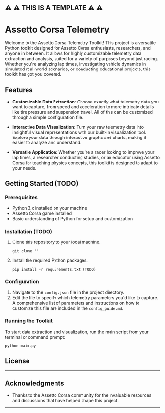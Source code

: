 ## ⚠️ ⚠️ THIS IS A TEMPLATE ⚠️ ⚠️

# Assetto Corsa Telemetry

Welcome to the Assetto Corsa Telemetry Toolkit! This project is a versatile Python toolkit designed for Assetto Corsa enthusiasts, researchers, and anyone in between. It allows for highly customizable telemetry data extraction and analysis, suited for a variety of purposes beyond just racing. Whether you're analyzing lap times, investigating vehicle dynamics in simulated real-world scenarios, or conducting educational projects, this toolkit has got you covered.

## Features

- **Customizable Data Extraction**: Choose exactly what telemetry data you want to capture, from speed and acceleration to more intricate details like tire pressure and suspension travel. All of this can be customized through a simple configuration file.

- **Interactive Data Visualization**: Turn your raw telemetry data into insightful visual representations with our built-in visualization tool. Explore your data through interactive graphs and charts, making it easier to analyze and understand.

- **Versatile Application**: Whether you're a racer looking to improve your lap times, a researcher conducting studies, or an educator using Assetto Corsa for teaching physics concepts, this toolkit is designed to adapt to your needs.

## Getting Started (TODO)

### Prerequisites

- Python 3.x installed on your machine
- Assetto Corsa game installed
- Basic understanding of Python for setup and customization

### Installation (TODO)

1. Clone this repository to your local machine.
   ```
   git clone ''
   ```
2. Install the required Python packages.
   ```
   pip install -r requirements.txt (TODO)
   ```

### Configuration

1. Navigate to the `config.json` file in the project directory.
2. Edit the file to specify which telemetry parameters you'd like to capture. A comprehensive list of parameters and instructions on how to customize this file are included in the `config_guide.md`.

### Running the Toolkit

To start data extraction and visualization, run the main script from your terminal or command prompt:
```
python main.py
```

## License

---

## Acknowledgments

- Thanks to the Assetto Corsa community for the invaluable resources and discussions that have helped shape this project.
--------------------
